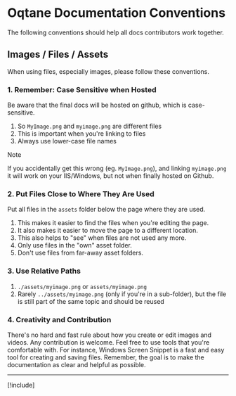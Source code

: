 ﻿# Oqtane Documentation Conventions

The following conventions should help all docs contributors work together.

## Images / Files / Assets

When using files, especially images, please follow these conventions.

### 1. Remember: Case Sensitive when Hosted

Be aware that the final docs will be hosted on github, which is case-sensitive.

1. So `MyImage.png` and `myimage.png` are different files
1. This is important when you're linking to files
1. Always use lower-case file names

> [!NOTE]
> If you accidentally get this wrong (eg. `MyImage.png`), and linking `myimage.png`
> it will work on your IIS/Windows, but not when finally hosted on Github.

### 2. Put Files Close to Where They Are Used

Put all files in the `assets` folder below the page where they are used.  

1. This makes it easier to find the files when you're editing the page.
1. It also makes it easier to move the page to a different location.
1. This also helps to "see" when files are not used any more.
1. Only use files in the "own" asset folder.
1. Don't use files from far-away asset folders.

### 3. Use Relative Paths

1. `./assets/myimage.png` or `assets/myimage.png`
1. Rarely `../assets/myimage.png` (only if you're in a sub-folder),
   but the file is still part of the same topic and should be reused

### 4. Creativity and Contribution

There's no hard and fast rule about how you create or edit images and videos. Any contribution is welcome.
Feel free to use tools that you're comfortable with.
For instance, Windows Screen Snippet is a fast and easy tool for creating and saving files.
Remember, the goal is to make the documentation as clear and helpful as possible.

---

[!include[](~/shared/authors/iJungleboy/_main-author.md)]
